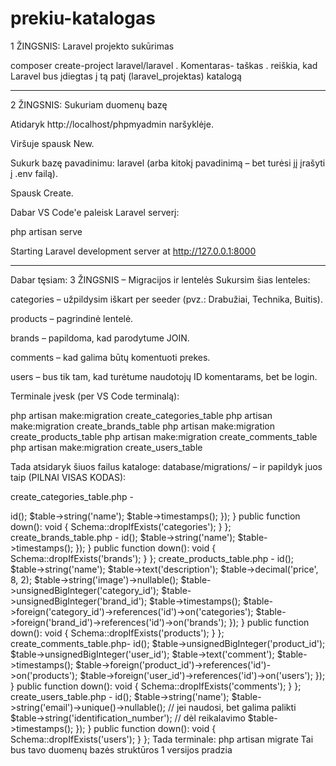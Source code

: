 # prekiu-katalogas


1 ŽINGSNIS: Laravel projekto sukūrimas

composer create-project laravel/laravel .
 Komentaras- taškas . reiškia, kad Laravel bus įdiegtas į tą patį (laravel_projektas) katalogą
 
-------------------------------------------------

2 ŽINGSNIS: Sukuriam duomenų bazę

Atidaryk http://localhost/phpmyadmin naršyklėje.

Viršuje spausk New.

Sukurk bazę pavadinimu: laravel (arba kitokį pavadinimą – bet turėsi jį įrašyti į .env failą).

Spausk Create.


Dabar VS Code'e paleisk Laravel serverį:

php artisan serve

Starting Laravel development server at http://127.0.0.1:8000

------------------------

Dabar tęsiam: 3 ŽINGSNIS – Migracijos ir lentelės
Sukursim šias lenteles:

categories – užpildysim iškart per seeder (pvz.: Drabužiai, Technika, Buitis).

products – pagrindinė lentelė.

brands – papildoma, kad parodytume JOIN.

comments – kad galima būtų komentuoti prekes.

users – bus tik tam, kad turėtume naudotojų ID komentarams, bet be login.

Terminale įvesk (per VS Code terminalą):

php artisan make:migration create_categories_table
php artisan make:migration create_brands_table
php artisan make:migration create_products_table
php artisan make:migration create_comments_table
php artisan make:migration create_users_table


 Tada atsidaryk šiuos failus kataloge:
database/migrations/ – ir papildyk juos taip (PILNAI VISAS KODAS):

create_categories_table.php - 

<?php

use Illuminate\Database\Migrations\Migration;
use Illuminate\Database\Schema\Blueprint;
use Illuminate\Support\Facades\Schema;

return new class extends Migration {
    public function up(): void {
        Schema::create('categories', function (Blueprint $table) {
            $table->id();
            $table->string('name');
            $table->timestamps();
        });
    }

    public function down(): void {
        Schema::dropIfExists('categories');
    }
};

 create_brands_table.php - 

 <?php

use Illuminate\Database\Migrations\Migration;
use Illuminate\Database\Schema\Blueprint;
use Illuminate\Support\Facades\Schema;

return new class extends Migration {
    public function up(): void {
        Schema::create('brands', function (Blueprint $table) {
            $table->id();
            $table->string('name');
            $table->timestamps();
        });
    }

    public function down(): void {
        Schema::dropIfExists('brands');
    }
};
create_products_table.php - 
<?php

use Illuminate\Database\Migrations\Migration;
use Illuminate\Database\Schema\Blueprint;
use Illuminate\Support\Facades\Schema;

return new class extends Migration {
    public function up(): void {
        Schema::create('products', function (Blueprint $table) {
            $table->id();
            $table->string('name');
            $table->text('description');
            $table->decimal('price', 8, 2);
            $table->string('image')->nullable();
            $table->unsignedBigInteger('category_id');
            $table->unsignedBigInteger('brand_id');
            $table->timestamps();

            $table->foreign('category_id')->references('id')->on('categories');
            $table->foreign('brand_id')->references('id')->on('brands');
        });
    }

    public function down(): void {
        Schema::dropIfExists('products');
    }
};
create_comments_table.php-
<?php

use Illuminate\Database\Migrations\Migration;
use Illuminate\Database\Schema\Blueprint;
use Illuminate\Support\Facades\Schema;

return new class extends Migration {
    public function up(): void {
        Schema::create('comments', function (Blueprint $table) {
            $table->id();
            $table->unsignedBigInteger('product_id');
            $table->unsignedBigInteger('user_id');
            $table->text('comment');
            $table->timestamps();

            $table->foreign('product_id')->references('id')->on('products');
            $table->foreign('user_id')->references('id')->on('users');
        });
    }

    public function down(): void {
        Schema::dropIfExists('comments');
    }
};

create_users_table.php -
<?php

use Illuminate\Database\Migrations\Migration;
use Illuminate\Database\Schema\Blueprint;
use Illuminate\Support\Facades\Schema;

return new class extends Migration {
    public function up(): void {
        Schema::create('users', function (Blueprint $table) {
            $table->id();
            $table->string('name');
            $table->string('email')->unique()->nullable(); // jei naudosi, bet galima palikti
            $table->string('identification_number'); // dėl reikalavimo
            $table->timestamps();
        });
    }

    public function down(): void {
        Schema::dropIfExists('users');
    }
};

Tada terminale:
php artisan migrate

 
Tai bus tavo duomenų bazės struktūros 1 versijos pradzia
